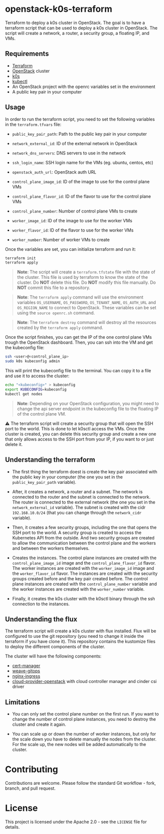 # openstack-k0s-terraform

Terraform to deploy a k0s cluster in OpenStack. The goal is to have a terraform script that can be used to deploy a k0s cluster in OpenStack. The script will create a network, a router, a security group, a floating IP, and VMs.

## Requirements

- [Terraform](https://www.terraform.io)
- [OpenStack](https://www.openstack.org) cluster
- [k0s](https://k0sproject.io)
- [kubectl](https://kubernetes.io/docs/tasks/tools/install-kubectl/)
- An OpenStack project with the openrc variables set in the environment
- A public key pair in your computer

## Usage

In order to run the terraform script, you need to set the following variables in the `terraform.tfvars` file:

- `public_key_pair_path`: Path to the public key pair in your computer
- `network_external_id`: ID of the external network in OpenStack
- `network_dns_servers`: DNS servers to use in the network
- `ssh_login_name`: SSH login name for the VMs (eg. ubuntu, centos, etc)
- `openstack_auth_url`: OpenStack auth URL

- `control_plane_image_id`: ID of the image to use for the control plane VMs
- `control_plane_flavor_id`: ID of the flavor to use for the control plane VMs
- `control_plane_number`: Number of control plane VMs to create

- `worker_image_id`: ID of the image to use for the worker VMs
- `worker_flavor_id`: ID of the flavor to use for the worker VMs
- `worker_number`: Number of worker VMs to create

Once the variables are set, you can initialize terraform and run it:

```bash
terraform init
terraform apply
```

> **Note**: The script will create a `terraform.tfstate` file with the state of the cluster. This file is used by terraform to know the state of the cluster. Do **NOT** delete this file. Do **NOT** modify this file manually. Do **NOT** commit this file to a repository.

> **Note**: The `terraform apply` command will use the environment variables `OS_USERNAME`, `OS_PASSWORD`, `OS_TENANT_NAME`, `OS_AUTH_URL` and `OS_REGION_NAME` to connect to OpenStack. These variables can be set using the `source openrc.sh` command.

> **Note**: The `terraform destroy` command will destroy all the resources created by the `terraform apply` command.

Once the script finishes, you can get the IP of the one control plane VMs trough the OpenStack dashboard. Then, you can ssh into the VM and get the kubeconfig file:

```bash
ssh <user>@<control_plane_ip>
sudo k0s kubeconfig admin
```

This will print the kubeconfig file to the terminal. You can copy it to a file and use it to access the cluster:

```bash
echo "<kubeconfig>" > kubeconfig
export KUBECONFIG=kubeconfig
kubectl get nodes
```

> **Note**: Depending on your OpenStack configuration, you might need to change the api server endpoint in the kubeconfig file to the floating IP of the control plane VM.

⚠️ The terraform script will create a security group that will open the SSH port to the world. This is done to let k0sctl access the VMs. Once the cluster is created, you can delete this security group and create a new one that only allows access to the SSH port from your IP, if you want to or just delete it.

## Understanding the terraform

- The first thing the terraform doest is create the key pair associated with the public key in your computer (the one you set in the `public_key_pair_path` variable).

- After, it creates a network, a router and a subnet. The network is connected to the router and the subnet is connected to the network. The router is connected to the external network (the one you set in the `network_external_id` variable). The subnet is created with the cidr `192.168.10.0/24` (that you can change through the `network_cidr` variable).

- Then, it creates a few security groups, including the one that opens the SSH port to the world. A security group is created to access the Kubernetes API from the outside. And two security groups are created to allow the communication between the control plane and the workers and between the workers themselves.

- Creates the instances. The control plane instances are created with the `control_plane_image_id` image and the `control_plane_flavor_id` flavor. The worker instances are created with the `worker_image_id` image and the `worker_flavor_id` flavor. The instances are created with the security groups created before and the key pair created before. The control plane instances are created with the `control_plane_number` variable and the worker instances are created with the `worker_number` variable.

- Finally, it creates the k0s cluster with the k0sctl binary through the ssh connection to the instances.

## Understanding the flux

The terraform script will create a k0s cluster with flux installed. Flux will be configured to use the git repository (you need to change it inside the terraform if you have clone it). This repository contains the kustomize files to deploy the different components of the cluster.

The cluster will have the following components:

- [cert-manager](https://cert-manager.io)
- [weave-gitops](https://github.com/weaveworks/weave-gitops)
- [nginx-ingress](https://kubernetes.github.io/ingress-nginx)
- [cloud-provider-openstack](https://github.com/kubernetes/cloud-provider-openstack) with cloud controller manager and cinder csi driver

## Limitations

- You can only set the control plane number on the first run. If you want to change the number of control plane instances, you need to destroy the cluster and create it again.

- You can scale up or down the number of worker instances, but only for the scale down you have to delete manually the nodes from the cluster. For the scale up, the new nodes will be added automatically to the cluster.

# Contributing

Contributions are welcome. Please follow the standard Git workflow - fork, branch, and pull request.

# License

This project is licensed under the Apache 2.0 - see the `LICENSE` file for details.

